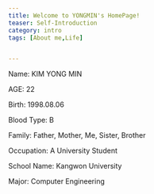 ```yaml
---
title: Welcome to YONGMIN's HomePage!
teaser: Self-Introduction
category: intro
tags: [About me,Life]


---
```

Name: KIM YONG MIN<bn />

AGE: 22<bn />

Birth: 1998.08.06<bn />

Blood Type: B<bn />

Family: Father, Mother, Me, Sister, Brother <bn />

Occupation: A University Student <bn />

School Name: Kangwon University <bn />

Major: Computer Engineering


[kd]: http://kramdown.gettalong.org/
[rd]: https://github.com/davidfstr/rdiscount
[rc]: https://github.com/vmg/redcarpet
[kds]: https://kramdown.gettalong.org/syntax.html
